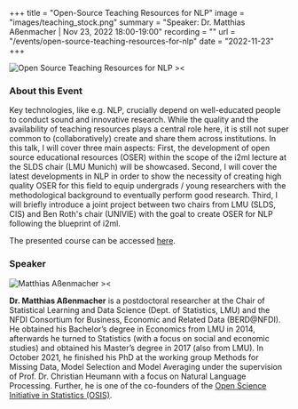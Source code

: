 +++
title = "Open-Source Teaching Resources for NLP"
image = "images/teaching_stock.png"
summary = "Speaker: Dr. Matthias Aßenmacher | Nov 23, 2022 18:00-19:00"
recording = ""
url = "/events/open-source-teaching-resources-for-nlp"
date = "2022-11-23"
+++

<!--more-->

<!-- {{< youtube  YT-CODE>}} -->

![Open Source Teaching Resources for NLP ><](/images/teaching_stock.png)


### About this Event

Key technologies, like e.g. NLP, crucially depend on well-educated people to conduct sound and innovative research. While the quality and the availability of teaching resources plays a central role here, it is still not super common to (collaboratively) create and share them across institutions. In this talk, I will cover three main aspects:
First, the development of open source educational resources (OSER) within the scope of the i2ml lecture at the SLDS chair (LMU Munich) will be showcased. Second, I will cover the latest developments in NLP in order to show the necessity of creating high quality OSER for this field to equip undergrads / young researchers with the methodological background to eventually perform good research. Third, I will briefly introduce a joint project between two chairs from LMU (SLDS, CIS) and Ben Roth's chair (UNIVIE) with the goal to create OSER for NLP following the blueprint of i2ml.

The presented course can be accessed [here](https://slds-lmu.github.io/dl4nlp/).


### Speaker

![Matthias Aßenmacher ><](/images/assenmacher.png)

**Dr. Matthias Aßenmacher** is a postdoctoral researcher at the Chair of Statistical Learning and Data Science (Dept. of Statistics, LMU) and the NFDI Consortium for Business, Economic and Related Data (BERD@NFDI). He obtained his Bachelor’s degree in Economics from LMU in 2014, afterwards he turned to Statistics (with a focus on social and economic studies) and obtained his Master’s degree in 2017 (also from LMU). In October 2021, he finished his PhD at the working group Methods for Missing Data, Model Selection and Model Averaging under the supervision of Prof. Dr. Christian Heumann with a focus on Natural Language Processing. Further, he is one of the co-founders of the [Open Science Initiative in Statistics (OSIS)](https://www.statistik.uni-muenchen.de/institut/osis/index.html).